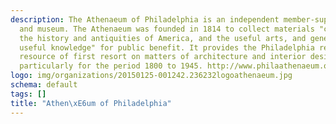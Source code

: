 ```yaml
---
description: The Athenaeum of Philadelphia is an independent member-supported library
  and museum. The Athenaeum was founded in 1814 to collect materials "connected with
  the history and antiquities of America, and the useful arts, and generally to disseminate
  useful knowledge" for public benefit. It provides the Philadelphia region with a
  resource of first resort on matters of architecture and interior design history,
  particularly for the period 1800 to 1945. http://www.philaathenaeum.org
logo: img/organizations/20150125-001242.236232logoathenaeum.jpg
schema: default
tags: []
title: "Athen\xE6um of Philadelphia"
---
```

